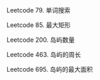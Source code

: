 Leetcode 79. 单词搜索

Leetcode 85. 最大矩形

Leetcode 200. 岛屿数量

Leetcode 463. 岛屿的周长

Leetcode 695. 岛屿的最大面积



